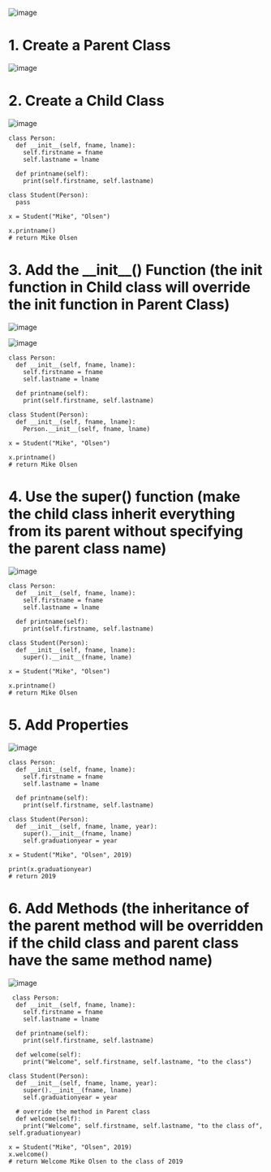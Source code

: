 
![image](https://user-images.githubusercontent.com/60442877/226481003-9a00ad9d-0859-46f1-8bda-e6debe693476.png)

# 1. Create a Parent Class

![image](https://user-images.githubusercontent.com/60442877/226491753-76c01790-0e06-4d73-95ea-5a7e12d32057.png)

# 2. Create a Child Class

![image](https://user-images.githubusercontent.com/60442877/226493051-c33578b0-7603-4cde-9e8b-56ae9d5246ff.png)

    class Person:
      def __init__(self, fname, lname):
        self.firstname = fname
        self.lastname = lname

      def printname(self):
        print(self.firstname, self.lastname)

    class Student(Person):
      pass

    x = Student("Mike", "Olsen")
    
    x.printname()
    # return Mike Olsen

# 3. Add the \_\_init\_\_() Function (the init function in Child class will override the init function in Parent Class)

![image](https://user-images.githubusercontent.com/60442877/226493626-7ea2f491-1d3b-4f59-b8a0-7ab9125ab60a.png)

![image](https://user-images.githubusercontent.com/60442877/226493769-42def15c-ff35-40c1-adcc-e6031f10843a.png)

    class Person:
      def __init__(self, fname, lname):
        self.firstname = fname
        self.lastname = lname

      def printname(self):
        print(self.firstname, self.lastname)

    class Student(Person):
      def __init__(self, fname, lname):
        Person.__init__(self, fname, lname)

    x = Student("Mike", "Olsen")
    
    x.printname()
    # return Mike Olsen
    
 # 4. Use the super() function (make the child class inherit everything from its parent without specifying the parent class name)
 
 ![image](https://user-images.githubusercontent.com/60442877/226494635-c0f512f2-8c21-4be2-ba67-cc8364876778.png)

    class Person:
      def __init__(self, fname, lname):
        self.firstname = fname
        self.lastname = lname

      def printname(self):
        print(self.firstname, self.lastname)

    class Student(Person):
      def __init__(self, fname, lname):
        super().__init__(fname, lname)

    x = Student("Mike", "Olsen")
    
    x.printname()
    # return Mike Olsen
    
# 5. Add Properties

![image](https://user-images.githubusercontent.com/60442877/226495854-13c747c5-fd69-4d7f-820c-12c14b88821e.png)

    class Person:
      def __init__(self, fname, lname):
        self.firstname = fname
        self.lastname = lname

      def printname(self):
        print(self.firstname, self.lastname)

    class Student(Person):
      def __init__(self, fname, lname, year):
        super().__init__(fname, lname)
        self.graduationyear = year

    x = Student("Mike", "Olsen", 2019)
    
    print(x.graduationyear)
    # return 2019
    
# 6. Add Methods (the inheritance of the parent method will be overridden if the child class and parent class have the same method name)
 
![image](https://user-images.githubusercontent.com/60442877/226496186-47f669ab-56f9-46b6-9dd5-fae10aed33f0.png)

     class Person:
      def __init__(self, fname, lname):
        self.firstname = fname
        self.lastname = lname

      def printname(self):
        print(self.firstname, self.lastname)

      def welcome(self):
        print("Welcome", self.firstname, self.lastname, "to the class")

    class Student(Person):
      def __init__(self, fname, lname, year):
        super().__init__(fname, lname)
        self.graduationyear = year

      # override the method in Parent class
      def welcome(self):
        print("Welcome", self.firstname, self.lastname, "to the class of", self.graduationyear)

    x = Student("Mike", "Olsen", 2019)
    x.welcome()
    # return Welcome Mike Olsen to the class of 2019

 
 
 
 
 
 
 
 
